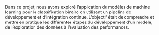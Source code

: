 Dans ce projet, nous avons exploré l’application de modèles de machine learning pour la classification binaire en utilisant un pipeline de développement et d’intégration continue. L’objectif était de comprendre et mettre en pratique les différentes étapes du développement d’un modèle, de l’exploration des données à l’évaluation des performances.
